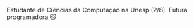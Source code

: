 Estudante de Ciências da Computação na Unesp (2/8).
Futura programadora 🐱

<!---
juliarmn/juliarmn is a ✨ special ✨ repository because its `README.md` (this file) appears on your GitHub profile.
You can click the Preview link to take a look at your changes.
--->
